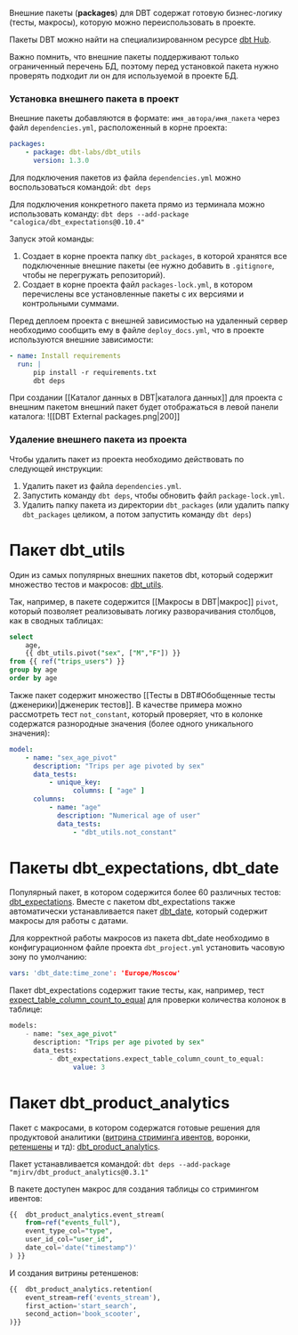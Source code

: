 Внешние пакеты (**packages**) для DBT содержат готовую бизнес-логику (тесты, макросы), которую можно переиспользовать в проекте. 

Пакеты DBT можно найти на специализированном ресурсе [dbt Hub](https://hub.getdbt.com/).

Важно помнить, что внешние пакеты поддерживают только ограниченный перечень БД, поэтому перед установкой пакета нужно проверять подходит ли он для используемой в проекте БД.
### Установка внешнего пакета в проект
Внешние пакеты добавляются в формате: `имя_автора/имя_пакета` через файл `dependencies.yml`, расположенный в корне проекта:
```yml
packages: 
	- package: dbt-labs/dbt_utils 
	  version: 1.3.0
```

Для подключения пакетов из файла `dependencies.yml` можно воспользоваться командой:
`dbt deps`

Для подключения конкретного пакета прямо из терминала можно использовать команду:
`dbt deps --add-package "calogica/dbt_expectations@0.10.4"`

Запуск этой команды:
1. Создает в корне проекта папку `dbt_packages`, в которой хранятся все подключенные внешние пакеты (ее нужно добавить в `.gitignore`, чтобы не перегружать репозиторий).
2. Создает в корне проекта файл `packages-lock.yml`, в котором перечислены все установленные пакеты с их версиями и контрольными суммами.

Перед деплоем проекта с внешней зависимостью на удаленный сервер необходимо сообщить ему в файле `deploy_docs.yml`, что в проекте используются внешние зависимости:
```yml
- name: Install requirements 
  run: | 
	  pip install -r requirements.txt 
	  dbt deps
```

При создании [[Каталог данных в DBT|каталога данных]] для проекта с внешним пакетом внешний пакет будет отображаться в левой панели каталога:
![[DBT External packages.png|200]]
### Удаление внешнего пакета из проекта
Чтобы удалить пакет из проекта необходимо действовать по следующей инструкции:
1. Удалить пакет из файла `dependencies.yml`.
2. Запустить команду `dbt deps`, чтобы обновить файл `package-lock.yml`.
3. Удалить папку пакета из директории `dbt_packages` (или удалить папку `dbt_packages` целиком, а потом запустить команду `dbt deps`)

# Пакет dbt_utils
Один из самых популярных внешних пакетов dbt, который содержит множество тестов и макросов: [dbt_utils](https://hub.getdbt.com/dbt-labs/dbt_utils/latest/).

Так, например, в пакете содержится [[Макросы в DBT|макрос]] `pivot`, который позволяет реализовывать логику разворачивания столбцов, как в сводных таблицах:
```sql
select
	age,
	{{ dbt_utils.pivot("sex", ["M","F"]) }}
from {{ ref("trips_users") }}
group by age
order by age
```

Также пакет содержит множество [[Тесты в DBT#Обобщенные тесты (дженерики)|дженерик тестов]]. В качестве примера можно рассмотреть тест `not_constant`, который проверяет, что в колонке содержатся разнородные значения (более одного уникального значения):
```yml
model:
	- name: "sex_age_pivot"
	  description: "Trips per age pivoted by sex"
	  data_tests:
		  - unique_key:
			    columns: [ "age" ]
	  columns:
		  - name: "age"
		    description: "Numerical age of user"
		    data_tests:
			    - "dbt_utils.not_constant"
```

# Пакеты dbt_expectations, dbt_date
Популярный пакет, в котором содержится более 60 различных тестов: [dbt_expectations](https://hub.getdbt.com/calogica/dbt_expectations/latest/).
Вместе с пакетом dbt_expectations также автоматически устанавливается пакет [dbt_date](https://hub.getdbt.com/calogica/dbt_date/latest/), который содержит макросы для работы с датами.

Для корректной работы макросов из пакета dbt_date необходимо в конфигурационном файле проекта `dbt_project.yml` установить часовую зону по умолчанию:
```yml
vars: 'dbt_date:time_zone': 'Europe/Moscow'
```

Пакет dbt_expectations содержит такие тесты, как, например, тест [expect_table_column_count_to_equal](https://github.com/calogica/dbt-expectations#expect_table_column_count_to_equal) для проверки количества колонок в таблице:
```sql
models:
	- name: "sex_age_pivot"
	  description: "Trips per age pivoted by sex"
	  data_tests:
		  - dbt_expectations.expect_table_column_count_to_equal:
			    value: 3
```

# Пакет dbt_product_analytics
Пакет с макросами, в котором содержатся готовые решения для продуктовой аналитики ([витрина стриминга ивентов](https://github.com/mjirv/dbt_product_analytics?tab=readme-ov-file#event_stream-source), воронки, [ретеншены](https://github.com/mjirv/dbt_product_analytics?tab=readme-ov-file#retention-source) и тд): [dbt_product_analytics](https://hub.getdbt.com/mjirv/dbt_product_analytics/latest/).

Пакет устанавливается командой:
`dbt deps --add-package "mjirv/dbt_product_analytics@0.3.1"`

В пакете доступен макрос для создания таблицы со стримингом ивентов:
```sql
{{  dbt_product_analytics.event_stream(
	from=ref("events_full"),
	event_type_col="type",
	user_id_col="user_id",
	date_col='date("timestamp")'
) }}
```

И создания витрины ретеншенов:
```sql
{{  dbt_product_analytics.retention(
	event_stream=ref('events_stream'),
	first_action='start_search',
	second_action='book_scooter',
)}}
```




